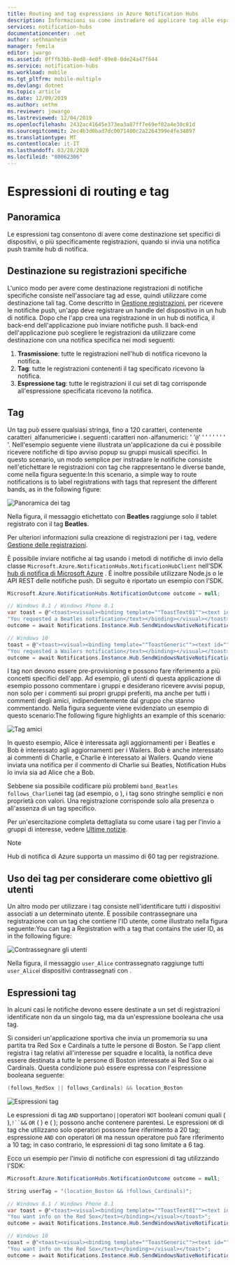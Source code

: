 ```yaml
---
title: Routing and tag expressions in Azure Notification Hubs
description: Informazioni su come instradare ed applicare tag alle espressioni per gli hub di notifica di Azure.Learn how to route and tag expressions for Azure Notification Hubs.
services: notification-hubs
documentationcenter: .net
author: sethmanheim
manager: femila
editor: jwargo
ms.assetid: 0fffb3bb-8ed8-4e0f-89e8-0de24a47f644
ms.service: notification-hubs
ms.workload: mobile
ms.tgt_pltfrm: mobile-multiple
ms.devlang: dotnet
ms.topic: article
ms.date: 12/09/2019
ms.author: sethm
ms.reviewer: jowargo
ms.lastreviewed: 12/04/2019
ms.openlocfilehash: 2432ac41645e373ea3a87ff7e69ef02a4e30c81d
ms.sourcegitcommit: 2ec4b3d0bad7dc0071400c2a2264399e4fe34897
ms.translationtype: MT
ms.contentlocale: it-IT
ms.lasthandoff: 03/28/2020
ms.locfileid: "80062306"
---
```

# <a name="routing-and-tag-expressions"></a>Espressioni di routing e tag

## <a name="overview"></a>Panoramica

Le espressioni tag consentono di avere come destinazione set specifici di dispositivi, o più specificamente registrazioni, quando si invia una notifica push tramite hub di notifica.

## <a name="targeting-specific-registrations"></a>Destinazione su registrazioni specifiche

L'unico modo per avere come destinazione registrazioni di notifiche specifiche consiste nell'associare tag ad esse, quindi utilizzare come destinazione tali tag. Come descritto in [Gestione registrazioni](notification-hubs-push-notification-registration-management.md), per ricevere le notifiche push, un'app deve registrare un handle del dispositivo in un hub di notifica. Dopo che l'app crea una registrazione in un hub di notifica, il back-end dell'applicazione può inviare notifiche push. Il back-end dell'applicazione può scegliere le registrazioni da utilizzare come destinazione con una notifica specifica nei modi seguenti:

1. **Trasmissione**: tutte le registrazioni nell'hub di notifica ricevono la notifica.
2. **Tag**: tutte le registrazioni contenenti il tag specificato ricevono la notifica.
3. **Espressione tag**: tutte le registrazioni il cui set di tag corrisponde all'espressione specificata ricevono la notifica.

## <a name="tags"></a>Tag

Un tag può essere qualsiasi stringa, fino a 120 caratteri, contenente caratteri`_`alfanumerici`#`e i`.`seguenti`:`caratteri non`-`alfanumerici: ' '`@`' ' ' ' ' ' ' ' '. Nell'esempio seguente viene illustrata un'applicazione da cui è possibile ricevere notifiche di tipo avviso popup su gruppi musicali specifici. In questo scenario, un modo semplice per instradare le notifiche consiste nell'etichettare le registrazioni con tag che rappresentano le diverse bande, come nella figura seguente:In this scenario, a simple way to route notifications is to label registrations with tags that represent the different bands, as in the following figure:

![Panoramica dei tag](./media/notification-hubs-tags-segment-push-message/notification-hubs-tags.png)

Nella figura, il messaggio etichettato con **Beatles** raggiunge solo il tablet registrato con il tag **Beatles**.

Per ulteriori informazioni sulla creazione di registrazioni per i tag, vedere [Gestione delle registrazioni](notification-hubs-push-notification-registration-management.md).

È possibile inviare notifiche ai tag usando i metodi di notifiche di invio della classe `Microsoft.Azure.NotificationHubs.NotificationHubClient` nell’SDK [hub di notifica di Microsoft Azure](https://www.nuget.org/packages/Microsoft.Azure.NotificationHubs/) . È inoltre possibile utilizzare Node.js o le API REST delle notifiche push.  Di seguito è riportato un esempio con l’SDK.

```csharp
Microsoft.Azure.NotificationHubs.NotificationOutcome outcome = null;

// Windows 8.1 / Windows Phone 8.1
var toast = @"<toast><visual><binding template=""ToastText01""><text id=""1"">" +
"You requested a Beatles notification</text></binding></visual></toast>";
outcome = await Notifications.Instance.Hub.SendWindowsNativeNotificationAsync(toast, "Beatles");

// Windows 10
toast = @"<toast><visual><binding template=""ToastGeneric""><text id=""1"">" +
"You requested a Wailers notification</text></binding></visual></toast>";
outcome = await Notifications.Instance.Hub.SendWindowsNativeNotificationAsync(toast, "Wailers");
```

I tag non devono essere pre-provisioning e possono fare riferimento a più concetti specifici dell'app. Ad esempio, gli utenti di questa applicazione di esempio possono commentare i gruppi e desiderano ricevere avvisi popup, non solo per i commenti sui propri gruppi preferiti, ma anche per tutti i commenti degli amici, indipendentemente dal gruppo che stanno commentando. Nella figura seguente viene evidenziato un esempio di questo scenario:The following figure highlights an example of this scenario:

![Tag amici](./media/notification-hubs-tags-segment-push-message/notification-hubs-tags2.png)

In questo esempio, Alice è interessata agli aggiornamenti per i Beatles e Bob è interessato agli aggiornamenti per i Wailers. Bob è anche interessato ai commenti di Charlie, e Charlie è interessato ai Wailers. Quando viene inviata una notifica per il commento di Charlie sui Beatles, Notification Hubs lo invia sia ad Alice che a Bob.

Sebbene sia possibile codificare più problemi `band_Beatles` `follows_Charlie`nei tag (ad esempio, o ), i tag sono stringhe semplici e non proprietà con valori. Una registrazione corrisponde solo alla presenza o all'assenza di un tag specifico.

Per un'esercitazione completa dettagliata su come usare i tag per l'invio a gruppi di interesse, vedere [Ultime notizie](notification-hubs-windows-notification-dotnet-push-xplat-segmented-wns.md).

> [!NOTE]
> Hub di notifica di Azure supporta un massimo di 60 tag per registrazione.

## <a name="using-tags-to-target-users"></a>Uso dei tag per considerare come obiettivo gli utenti

Un altro modo per utilizzare i tag consiste nell'identificare tutti i dispositivi associati a un determinato utente. È possibile contrassegnare una registrazione con un tag che contiene l'ID utente, come illustrato nella figura seguente:You can tag a Registration with a tag that contains the user ID, as in the following figure:

![Contrassegnare gli utenti](./media/notification-hubs-tags-segment-push-message/notification-hubs-tags3.png)

Nella figura, il messaggio `user_Alice` contrassegnato raggiunge tutti `user_Alice`i dispositivi contrassegnati con .

## <a name="tag-expressions"></a>Espressioni tag

In alcuni casi le notifiche devono essere destinate a un set di registrazioni identificate non da un singolo tag, ma da un'espressione booleana che usa tag.

Si consideri un'applicazione sportiva che invia un promemoria su una partita tra Red Sox e Cardinals a tutte le persone di Boston. Se l'app client registra i tag relativi all'interesse per squadre e località, la notifica deve essere destinata a tutte le persone di Boston interessate ai Red Sox o ai Cardinals. Questa condizione può essere espressa con l'espressione booleana seguente:

```csharp
(follows_RedSox || follows_Cardinals) && location_Boston
```

![Espressioni tag](./media/notification-hubs-tags-segment-push-message/notification-hubs-tags4.png)

Le espressioni di tag `AND` supportano`||`operatori `NOT` booleani comuni quali ( ),`!``&&` `OR` ( ) e ( ); possono anche contenere parentesi. Le espressioni `OR` di tag che utilizzano solo operatori possono fare riferimento a 20 tag; espressione `AND` con operatori `OR` ma nessun operatore può fare riferimento a 10 tag; in caso contrario, le espressioni di tag sono limitate a 6 tag.

Ecco un esempio per l'invio di notifiche con espressioni di tag utilizzando l'SDK:

```csharp
Microsoft.Azure.NotificationHubs.NotificationOutcome outcome = null;

String userTag = "(location_Boston && !follows_Cardinals)";

// Windows 8.1 / Windows Phone 8.1
var toast = @"<toast><visual><binding template=""ToastText01""><text id=""1"">" +
"You want info on the Red Sox</text></binding></visual></toast>";
outcome = await Notifications.Instance.Hub.SendWindowsNativeNotificationAsync(toast, userTag);

// Windows 10
toast = @"<toast><visual><binding template=""ToastGeneric""><text id=""1"">" +
"You want info on the Red Sox</text></binding></visual></toast>";
outcome = await Notifications.Instance.Hub.SendWindowsNativeNotificationAsync(toast, userTag);
```
